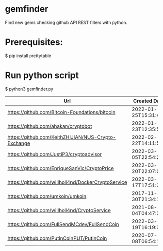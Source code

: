 # gemfinder
Find new gems checking github API REST filters with python.

# Prerequisites:
$ pip install prettytable

# Run python script
$ python3 gemfinder.py


|                         Url                         |     Created Date     |       Updated        | Language | Stars |
|-----------------------------------------------------|----------------------|----------------------|----------|-------|
|    https://github.com/Bitcoin-Foundations/bitcoin   | 2022-01-25T15:31:49Z | 2022-03-01T15:16:06Z |   C++    |   1   |
|         https://github.com/ahakan/cryptobot         | 2022-01-23T12:35:55Z | 2022-03-19T16:27:22Z |   C++    |   2   |
| https://github.com/KeithZHIJIAN/NUS-Crypto-Exchange | 2022-02-22T14:11:54Z | 2022-03-07T02:46:05Z |   C++    |   0   |
|       https://github.com/JustiP3/cryptoadvisor      | 2022-03-05T22:54:24Z | 2022-03-05T23:31:42Z |   C++    |   0   |
|     https://github.com/EnriqueSanVic/CryptoPrice    | 2022-03-20T22:07:01Z | 2022-03-20T22:11:14Z |   C++    |   0   |
|  https://github.com/willholl4nd/DockerCryptoService | 2022-03-17T17:51:34Z | 2022-03-19T19:53:10Z |   C++    |   0   |
|           https://github.com/umkoin/umkoin          | 2017-11-30T21:34:13Z | 2022-01-01T00:00:13Z |   C++    |   4   |
|     https://github.com/willholl4nd/CryptoService    | 2021-08-04T04:47:33Z | 2021-12-24T06:45:02Z |   C++    |   0   |
|    https://github.com/FullSendMCdev/FullSendCoin    | 2022-03-19T16:19:39Z | 2022-03-19T20:34:16Z |   C++    |   0   |
|      https://github.com/PutinCoinPUT/PutinCoin      | 2020-07-08T06:54:15Z | 2022-03-19T13:05:12Z |   C++    |   1   |
